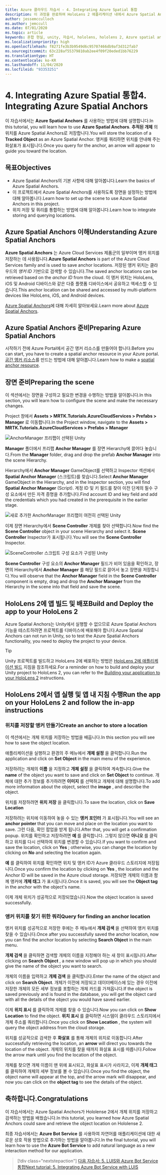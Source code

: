 ```yaml
---
title: Azure 클라우드 자습서 - 4. Integrating Azure Spatial 통합
description: 이 과정을 완료하여 HoloLens 2 애플리케이션 내에서 Azure Spatial Anchors를 구현하는 방법을 알아봅니다.
author: jessemcculloch
ms.author: jemccull
ms.date: 07/01/2020
ms.topic: article
keywords: 혼합 현실, unity, 자습서, hololens, hololens 2, Azure spatial anchors
ms.localizationpriority: high
ms.openlocfilehash: f8271fe3b3b9549d6c95707466db9af3d312fab7
ms.sourcegitcommit: 63c228af55379810ab2ee4f09f20eded1bb76229
ms.translationtype: HT
ms.contentlocale: ko-KR
ms.lasthandoff: 11/04/2020
ms.locfileid: "93353251"
---
```

# <a name="4-integrating-azure-spatial-anchors"></a><span data-ttu-id="1b4ea-105">4. Integrating Azure Spatial 통합</span><span class="sxs-lookup"><span data-stu-id="1b4ea-105">4. Integrating Azure Spatial Anchors</span></span>

<span data-ttu-id="1b4ea-106">이 자습서에서는 **Azure Spatial Anchors** 를 사용하는 방법에 대해 설명합니다.</span><span class="sxs-lookup"><span data-stu-id="1b4ea-106">In this tutorial, you will learn how to use **Azure Spatial Anchors**.</span></span> <span data-ttu-id="1b4ea-107">**추적된 개체** 의 위치를 Azure Spatial Anchors로 저장합니다.</span><span class="sxs-lookup"><span data-stu-id="1b4ea-107">You will store the location of a **Tracked Object** as an Azure Spatial Anchor.</span></span> <span data-ttu-id="1b4ea-108">앵커를 쿼리하면 위치를 안내해 주는 화살표가 표시됩니다.</span><span class="sxs-lookup"><span data-stu-id="1b4ea-108">Once you query for the anchor, an arrow will appear to guide you toward the location.</span></span>

## <a name="objectives"></a><span data-ttu-id="1b4ea-109">목표</span><span class="sxs-lookup"><span data-stu-id="1b4ea-109">Objectives</span></span>

* <span data-ttu-id="1b4ea-110">Azure Spatial Anchors의 기본 사항에 대해 알아봅니다.</span><span class="sxs-lookup"><span data-stu-id="1b4ea-110">Learn the basics of Azure Spatial Anchors.</span></span>
* <span data-ttu-id="1b4ea-111">이 프로젝트에서 Azure Spatial Anchors를 사용하도록 장면을 설정하는 방법에 대해 알아봅니다.</span><span class="sxs-lookup"><span data-stu-id="1b4ea-111">Learn how to set up the scene to use Azure Spatial Anchors in this project.</span></span>
* <span data-ttu-id="1b4ea-112">위치 저장 및 쿼리를 통합하는 방법에 대해 알아봅니다.</span><span class="sxs-lookup"><span data-stu-id="1b4ea-112">Learn how to integrate storing and querying locations.</span></span>

## <a name="understanding-azure-spatial-anchors"></a><span data-ttu-id="1b4ea-113">Azure Spatial Anchors 이해</span><span class="sxs-lookup"><span data-stu-id="1b4ea-113">Understanding Azure Spatial Anchors</span></span>

 <span data-ttu-id="1b4ea-114">**Azure Spatial Anchors** 는 Azure Cloud Services 제품군의 일부이며 앵커 위치를 저장하는 데 사용됩니다.</span><span class="sxs-lookup"><span data-stu-id="1b4ea-114">**Azure Spatial Anchors** is part of the Azure Cloud Services family and is used to save anchor locations.</span></span> <span data-ttu-id="1b4ea-115">저장된 앵커 위치는 클라우드의 *앵커 ID* 기반으로 검색할 수 있습니다.</span><span class="sxs-lookup"><span data-stu-id="1b4ea-115">The saved anchor locations can be retrieved based on the *anchor ID* from the cloud.</span></span> <span data-ttu-id="1b4ea-116">이 앵커 위치는 HoloLens, iOS 및 Android 디바이스와 같은 다중 플랫폼 디바이스에서 공유하고 액세스할 수 있습니다.</span><span class="sxs-lookup"><span data-stu-id="1b4ea-116">This anchor location can be shared and accessed by multi-platform devices like HoloLens, iOS, and Android devices.</span></span>

<span data-ttu-id="1b4ea-117">[Azure Spatial Anchors](https://docs.microsoft.com/azure/spatial-anchors/overview)에 대해 자세히 알아보세요.</span><span class="sxs-lookup"><span data-stu-id="1b4ea-117">Learn more about [Azure Spatial Anchors](https://docs.microsoft.com/azure/spatial-anchors/overview).</span></span>

## <a name="preparing-azure-spatial-anchors"></a><span data-ttu-id="1b4ea-118">Azure Spatial Anchors 준비</span><span class="sxs-lookup"><span data-stu-id="1b4ea-118">Preparing Azure Spatial Anchors</span></span>

<span data-ttu-id="1b4ea-119">시작하기 전에 Azure Portal에서 공간 앵커 리소스를 만들어야 합니다.</span><span class="sxs-lookup"><span data-stu-id="1b4ea-119">Before you can start, you have to create a spatial anchor resource in your Azure portal.</span></span>
<span data-ttu-id="1b4ea-120">[공간 앵커 리소스](https://docs.microsoft.com/azure/spatial-anchors/quickstarts/get-started-hololens#create-a-spatial-anchors-resource)를 만드는 방법에 대해 알아봅니다.</span><span class="sxs-lookup"><span data-stu-id="1b4ea-120">Learn how to make a [spatial anchor resource](https://docs.microsoft.com/azure/spatial-anchors/quickstarts/get-started-hololens#create-a-spatial-anchors-resource).</span></span>

## <a name="preparing-the-scene"></a><span data-ttu-id="1b4ea-121">장면 준비</span><span class="sxs-lookup"><span data-stu-id="1b4ea-121">Preparing the scene</span></span>

<span data-ttu-id="1b4ea-122">이 섹션에서는 장면을 구성하고 필요한 변경을 수행하는 방법을 알아봅니다.</span><span class="sxs-lookup"><span data-stu-id="1b4ea-122">In this section, you will learn how to configure the scene and make the necessary changes.</span></span>

<span data-ttu-id="1b4ea-123">Project 창에서 **Assets > MRTK.Tutorials.AzureCloudServices > Prefabs > Manager** 로 이동합니다.</span><span class="sxs-lookup"><span data-stu-id="1b4ea-123">In the Project window, navigate to the **Assets > MRTK.Tutorials.AzureCloudServices > Prefabs > Manager**</span></span>

![AnchorManager 프리팹이 선택된 Unity](images/mr-learning-azure/tutorial4-section1-step1-1.png)

<span data-ttu-id="1b4ea-125">**Manager** 폴더에서 프리팹 **Anchor Manager** 를 장면 Hierarchy에 끌어다 놓습니다.</span><span class="sxs-lookup"><span data-stu-id="1b4ea-125">From the **Manager** folder, drag and drop the prefab **Anchor Manager** into the scene Hierarchy.</span></span>

<span data-ttu-id="1b4ea-126">Hierarchy에서 **Anchor Manager** GameObject를 선택하고 Inspector 섹션에서 **Spatial Anchor Manager** (스크립트)를 찾습니다.</span><span class="sxs-lookup"><span data-stu-id="1b4ea-126">Select **Anchor Manager** GameObject in the Hierarchy, and in the Inspector section, you will find **Spatial Anchor Manager** (Script).</span></span> <span data-ttu-id="1b4ea-127">계정 ID 및 키 필드를 찾아 이전 단계의 필수 구성 요소에서 만든 자격 증명을 추가합니다.</span><span class="sxs-lookup"><span data-stu-id="1b4ea-127">Find account ID and key field and add the credentials which you had created in the prerequisite in the earlier stage.</span></span>

![새로 추가한 AnchorManager 프리팹이 여전히 선택된 Unity](images/mr-learning-azure/tutorial4-section1-step2-1.png)

<span data-ttu-id="1b4ea-129">이제 장면 Hierarchy에서 **Scene Controller** 개체를 찾아 선택합니다.</span><span class="sxs-lookup"><span data-stu-id="1b4ea-129">Now find the **Scene Controller** object in your scene Hierarchy and select it.</span></span> <span data-ttu-id="1b4ea-130">**Scene Controller** Inspector가 표시됩니다.</span><span class="sxs-lookup"><span data-stu-id="1b4ea-130">You will see the **Scene Controller** Inspector.</span></span>

![SceneController 스크립트 구성 요소가 구성된 Unity](images/mr-learning-azure/tutorial4-section1-step3-1.png)

<span data-ttu-id="1b4ea-132">**Scene Controller** 구성 요소의 **Anchor Manager** 필드가 비어 있음을 확인하고, 장면의 Hierarchy에서 **Anchor Manager** 를 해당 필드로 끌어서 놓고 장면을 저장합니다.</span><span class="sxs-lookup"><span data-stu-id="1b4ea-132">You will observe that the **Anchor Manager** field in the **Scene Controller** component is empty, drag and drop the **Anchor Manager** from the Hierarchy in the scene into that field and save the scene.</span></span>

## <a name="build-and-deploy-the-app-to-your-hololens-2"></a><span data-ttu-id="1b4ea-133">HoloLens 2에 앱 빌드 및 배포</span><span class="sxs-lookup"><span data-stu-id="1b4ea-133">Build and Deploy the app to your HoloLens 2</span></span>

<span data-ttu-id="1b4ea-134">Azure Spatial Anchors는 Unity에서 실행할 수 없으므로 Azure Spatial Anchors 기능을 테스트하려면 프로젝트를 디바이스에 배포해야 합니다.</span><span class="sxs-lookup"><span data-stu-id="1b4ea-134">Azure Spatial Anchors can not run in Unity, so to test the Azure Spatial Anchors functionality, you need to deploy the project to your device.</span></span>

> [!TIP]
> <span data-ttu-id="1b4ea-135">Unity 프로젝트를 빌드하고 HoloLens 2에 배포하는 방법은 [HoloLens 2에 애플리케이션 빌드](mr-learning-base-02.md#building-your-application-to-your-hololens-2) 지침을 참조하세요.</span><span class="sxs-lookup"><span data-stu-id="1b4ea-135">For a reminder on how to build and deploy your Unity project to HoloLens 2, you can refer to the [Building your application to your HoloLens 2](mr-learning-base-02.md#building-your-application-to-your-hololens-2) instructions.</span></span>

## <a name="run-the-app-on-your-hololens-2-and-follow-the-in-app-instructions"></a><span data-ttu-id="1b4ea-136">HoloLens 2에서 앱 실행 및 앱 내 지침 수행</span><span class="sxs-lookup"><span data-stu-id="1b4ea-136">Run the app on your HoloLens 2 and follow the in-app instructions</span></span>

### <a name="create-an-anchor-to-store-a-location"></a><span data-ttu-id="1b4ea-137">위치를 저장할 앵커 만들기</span><span class="sxs-lookup"><span data-stu-id="1b4ea-137">Create an anchor to store a location</span></span>

<span data-ttu-id="1b4ea-138">이 섹션에서는 개체 위치를 저장하는 방법을 배웁니다.</span><span class="sxs-lookup"><span data-stu-id="1b4ea-138">In this section you will see how to save the object location.</span></span>

<span data-ttu-id="1b4ea-139">애플리케이션을 실행하고 환경의 주 메뉴에서 **개체 설정** 을 클릭합니다.</span><span class="sxs-lookup"><span data-stu-id="1b4ea-139">Run the application and click on **Set Object** in the main menu of the experience.</span></span>

<span data-ttu-id="1b4ea-140">저장하려는 개체의 **이름** 을 지정하고 **개체 설정** 을 클릭하여 계속합니다.</span><span class="sxs-lookup"><span data-stu-id="1b4ea-140">Give the **name** of the object you want to save and click on **Set Object** to continue.</span></span> <span data-ttu-id="1b4ea-141">개체에 대한 추가 정보를 추가하려면 **이미지** 를 선택하고 개체에 대해 설명합니다.</span><span class="sxs-lookup"><span data-stu-id="1b4ea-141">To add more information about the object, select the **image** , and describe the object.</span></span>

<span data-ttu-id="1b4ea-142">위치를 저장하려면 **위치 저장** 을 클릭합니다.</span><span class="sxs-lookup"><span data-stu-id="1b4ea-142">To save the location, click on **Save Location**</span></span>

<span data-ttu-id="1b4ea-143">저장하려는 위치에 이동하여 놓을 수 있는 **앵커 포인터** 가 표시됩니다.</span><span class="sxs-lookup"><span data-stu-id="1b4ea-143">You will see an **anchor pointer** that you can move and place on the location you want to save.</span></span> <span data-ttu-id="1b4ea-144">그런 다음, 확인 팝업을 받게 됩니다.</span><span class="sxs-lookup"><span data-stu-id="1b4ea-144">After that, you will get a confirmation popup.</span></span> <span data-ttu-id="1b4ea-145">위치를 확인하고 저장하려면 **예** 를 클릭합니다. 그렇지 않으면 **아니오** 를 클릭하고 위치를 다시 선택하여 위치를 변경할 수 있습니다.</span><span class="sxs-lookup"><span data-stu-id="1b4ea-145">If you want to confirm and save the location, click on **Yes** ; otherwise, you can change the location by clicking on **No** and selecting the location again.</span></span>

<span data-ttu-id="1b4ea-146">**예** 를 클릭하여 위치를 확인하면 위치 및 앵커 ID가 Azure 클라우드 스토리지에 저장됩니다.</span><span class="sxs-lookup"><span data-stu-id="1b4ea-146">Once you confirm the location by clicking on **Yes** , the location and the Anchor ID will be saved in the Azure cloud storage.</span></span> <span data-ttu-id="1b4ea-147">저장되면 개체의 이름과 함께 앵커에 **개체 태그** 가 표시됩니다.</span><span class="sxs-lookup"><span data-stu-id="1b4ea-147">Once it is saved, you will see the **Object tag**  in the anchor with the object's name.</span></span>

<span data-ttu-id="1b4ea-148">이제 개체 위치가 성공적으로 저장되었습니다.</span><span class="sxs-lookup"><span data-stu-id="1b4ea-148">Now the object location is saved successfully.</span></span>

### <a name="query-for-finding-an-anchor-location"></a><span data-ttu-id="1b4ea-149">앵커 위치를 찾기 위한 쿼리</span><span class="sxs-lookup"><span data-stu-id="1b4ea-149">Query for finding an anchor location</span></span>

<span data-ttu-id="1b4ea-150">앵커 위치를 성공적으로 저장한 후에는 주 메뉴에서 **개체 검색** 을 선택하여 앵커 위치를 찾을 수 있습니다.</span><span class="sxs-lookup"><span data-stu-id="1b4ea-150">Once after you successfully saved the anchor location, now you can find the anchor location by selecting **Search Object** in the main menu.</span></span>

<span data-ttu-id="1b4ea-151">**개체 검색** 을 클릭하면 검색할 개체의 이름을 지정해야 하는 새 창이 표시됩니다.</span><span class="sxs-lookup"><span data-stu-id="1b4ea-151">After clicking on **Search Object** , a new window will pop up in which you should give the name of the object you want to search.</span></span>

<span data-ttu-id="1b4ea-152">개체의 이름을 입력하고 **개체 검색** 을 클릭합니다.</span><span class="sxs-lookup"><span data-stu-id="1b4ea-152">Enter the name of the object and click on **Search Object**.</span></span> <span data-ttu-id="1b4ea-153">개체가 이전에 저장되고 데이터베이스에 있는 경우 이전에 저장한 개체의 모든 세부 정보를 포함하는 개체 카드를 가져옵니다.</span><span class="sxs-lookup"><span data-stu-id="1b4ea-153">If the object is saved previously and is found in the database, you will get the object card with all the details of the object you would have saved earlier.</span></span>

<span data-ttu-id="1b4ea-154">이제 **위치 표시** 를 클릭하여 개체를 찾을 수 있습니다.</span><span class="sxs-lookup"><span data-stu-id="1b4ea-154">Now you can click on **Show Location** to find the object.</span></span> <span data-ttu-id="1b4ea-155">**위치 표시** 를 클릭하면 시스템이 클라우드 스토리지에서 개체 주소를 쿼리합니다.</span><span class="sxs-lookup"><span data-stu-id="1b4ea-155">Once you click on **Show Location** , the system will query the object address from the cloud storage.</span></span>

<span data-ttu-id="1b4ea-156">위치를 성공적으로 검색한 후 **화살표** 를 통해 개체의 위치로 이동합니다.</span><span class="sxs-lookup"><span data-stu-id="1b4ea-156">After successfully retrieving the location, an **arrow** will direct you towards the location of the object.</span></span> <span data-ttu-id="1b4ea-157">개체의 위치를 찾을 때까지 화살표 표시를 따릅니다.</span><span class="sxs-lookup"><span data-stu-id="1b4ea-157">Follow the arrow mark until you find the location of the object.</span></span>

<span data-ttu-id="1b4ea-158">개체를 찾으면 개체 이름이 맨 위에 표시되고, 화살표 표시가 사라지고, 이제 **개체 태그** 를 클릭하여 개체의 세부 정보를 볼 수 있습니다.</span><span class="sxs-lookup"><span data-stu-id="1b4ea-158">Once you find the object, the object name will appear at the top, and the arrow mark will disappear, and now you can click on the **object tag** to see the details of the object.</span></span>

## <a name="congratulations"></a><span data-ttu-id="1b4ea-159">축하합니다.</span><span class="sxs-lookup"><span data-stu-id="1b4ea-159">Congratulations</span></span>

<span data-ttu-id="1b4ea-160">이 자습서에서는 Azure Spatial Anchors가 Hololense 2에서 개체 위치를 저장하고 검색하는 방법을 배웠습니다.</span><span class="sxs-lookup"><span data-stu-id="1b4ea-160">In this tutorial, you learned how Azure Spatial Anchors could save and retrieve the object location on Hololense 2.</span></span>

<span data-ttu-id="1b4ea-161">최종 자습서에서는 **Azure Bot Service** 를 사용하여 자연어를 애플리케이션에 대한 새로운 상호 작용 방법으로 추가하는 방법을 알아봅니다.</span><span class="sxs-lookup"><span data-stu-id="1b4ea-161">In the final tutorial, you will learn how to use the **Azure Bot Service** to add natural language as a new interaction method for our application.</span></span>

> [!div class="nextstepaction"]
> [<span data-ttu-id="1b4ea-162">다음 자습서: 5. LUIS와 Azure Bot Service 통합</span><span class="sxs-lookup"><span data-stu-id="1b4ea-162">Next tutorial: 5. Integrating Azure Bot Service with LUIS</span></span>](mr-learning-azure-05.md)
